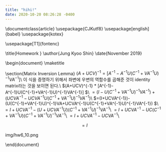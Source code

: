 ```yaml
---
title: "hihi!"
date: 2020-10-20 08:26:28 -0400
---
```



\documentclass{article}
\usepackage{CJKutf8}
\usepackage[english]{babel}
\usepackage{kotex}

\usepackage[T1]{fontenc}

\title{Homework }
\author{Jung Kyoo Shin}
\date{November 2019}


\begin{document}
\maketitle

\section{Matrix Inversion Lemma}
$(A+UCV)^{-1} = [A^{-1}-A^{-1}U(C^{-1}+VA^{-1}U)^{-1}VA^{-1}]$\\
이 식을 증명하기 위해서 좌변에 우변의 역함수를 곱해준 것이 identity matrix라는 것을 보이면 된다.\\
$(A+UCV)^{-1} * [A^{-1}-A^{-1}U(C^{-1}+VA^{-1}U)^{-1}VA^{-1}] $\\
$=(I-U(C^{-1}+VA^{-1}U)^{-1}VA^{-1})+(UCVA^{-1}-UCVA^{-1}U(C^{-1}+VA^{-1}U)^{-1}VA^{-1})$\\
$=(I+UCVA^{-1})-(U(C^{-1}+VA^{-1}U)^{-1}VA+UCVA^{-1}U(C^{-1}+VA^{-1}U)^{-1}VA^{-1}) $\\
$=I+UCVA^{-1}-(U+UCVA^{-1}U)(C^{-1}+VA^{-1}U)^{-1}VA^{-1}$\\
$= I+UCVA^{-1}-UC(C^{-1}+VA^{-1}U)(C^{-1}+VA^{-1}U)^{-1}VA^{-1}$\\
$=I+UCVA^{-1}-UCVA^{-1}$\\

$$=I$$

img/hw6_10.png

[logo]: img/hw6_10.png "To go kayaking."





\end{document}
